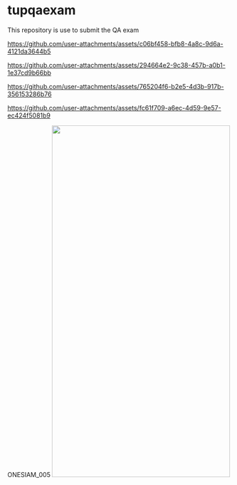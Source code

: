 # tupqaexam
This repository is use to submit the QA exam


https://github.com/user-attachments/assets/c06bf458-bfb8-4a8c-9d6a-4121da3644b5



https://github.com/user-attachments/assets/294664e2-9c38-457b-a0b1-1e37cd9b66bb



https://github.com/user-attachments/assets/765204f6-b2e5-4d3b-917b-356153286b76



https://github.com/user-attachments/assets/fc61f709-a6ec-4d59-9e57-ec424f5081b9

ONESIAM_005
<img src="https://github.com/user-attachments/assets/557467c0-e022-4fb9-88a7-a05210853ed4" width="400" height="790">
